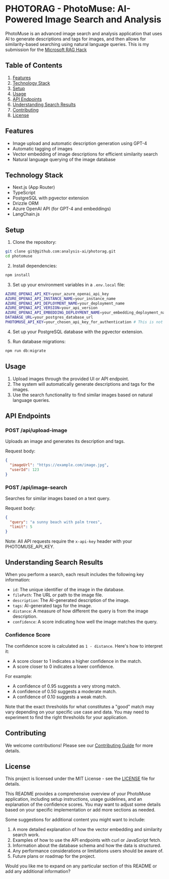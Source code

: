 # PHOTORAG - PhotoMuse: AI-Powered Image Search and Analysis

PhotoMuse is an advanced image search and analysis application that uses AI to generate descriptions and tags for images, and then allows for similarity-based searching using natural language queries. This is my submission for the [Microsoft RAG Hack](https://github.com/microsoft/RAG_Hack)

## Table of Contents

1. [Features](#features)
2. [Technology Stack](#technology-stack)
3. [Setup](#setup)
4. [Usage](#usage)
5. [API Endpoints](#api-endpoints)
6. [Understanding Search Results](#understanding-search-results)
7. [Contributing](#contributing)
8. [License](#license)

## Features

- Image upload and automatic description generation using GPT-4
- Automatic tagging of images
- Vector embedding of image descriptions for efficient similarity search
- Natural language querying of the image database

## Technology Stack

- Next.js (App Router)
- TypeScript
- PostgreSQL with pgvector extension
- Drizzle ORM
- Azure OpenAI API (for GPT-4 and embeddings)
- LangChain.js

## Setup

1. Clone the repository:

```bash
git clone git@github.com:analysis-ai/photorag.git
cd photomuse
```

2. Install dependencies:

```bash
npm install
```

3. Set up your environment variables in a `.env.local` file:

```bash
AZURE_OPENAI_API_KEY=your_azure_openai_api_key
AZURE_OPENAI_API_INSTANCE_NAME=your_instance_name
AZURE_OPENAI_API_DEPLOYMENT_NAME=your_deployment_name
AZURE_OPENAI_API_VERSION=your_api_version
AZURE_OPENAI_API_EMBEDDING_DEPLOYMENT_NAME=your_embedding_deployment_name
DATABASE_URL=your_postgres_database_url
PHOTOMUSE_API_KEY=your_chosen_api_key_for_authentication # This is not a long term solution.
```

4. Set up your PostgreSQL database with the pgvector extension.

5. Run database migrations:

```bash
npm run db:migrate
```

## Usage

1. Upload images through the provided UI or API endpoint.
2. The system will automatically generate descriptions and tags for the images.
3. Use the search functionality to find similar images based on natural language queries.

## API Endpoints

### POST /api/upload-image

Uploads an image and generates its description and tags.

Request body:

```json
{
  "imageUrl": "https://example.com/image.jpg",
  "userId": 123
}
```

### POST /api/image-search

Searches for similar images based on a text query.

Request body:

```json
{
  "query": "a sunny beach with palm trees",
  "limit": 5
}
```

Note: All API requests require the `x-api-key` header with your PHOTOMUSE_API_KEY.

## Understanding Search Results

When you perform a search, each result includes the following key information:

- `id`: The unique identifier of the image in the database.
- `filePath`: The URL or path to the image file.
- `description`: The AI-generated description of the image.
- `tags`: AI-generated tags for the image.
- `distance`: A measure of how different the query is from the image description.
- `confidence`: A score indicating how well the image matches the query.

### Confidence Score

The confidence score is calculated as `1 - distance`. Here's how to interpret it:

- A score closer to 1 indicates a higher confidence in the match.
- A score closer to 0 indicates a lower confidence.

For example:

- A confidence of 0.95 suggests a very strong match.
- A confidence of 0.50 suggests a moderate match.
- A confidence of 0.10 suggests a weak match.

Note that the exact thresholds for what constitutes a "good" match may vary depending on your specific use case and data. You may need to experiment to find the right thresholds for your application.

## Contributing

We welcome contributions! Please see our [Contributing Guide](CONTRIBUTING.md) for more details.

## License

This project is licensed under the MIT License - see the [LICENSE](LICENSE) file for details.

This README provides a comprehensive overview of your PhotoMuse application, including setup instructions, usage guidelines, and an explanation of the confidence scores. You may want to adjust some details based on your specific implementation or add more sections as needed.

Some suggestions for additional content you might want to include:

1. A more detailed explanation of how the vector embedding and similarity search work.
2. Examples of how to use the API endpoints with curl or JavaScript fetch.
3. Information about the database schema and how the data is structured.
4. Any performance considerations or limitations users should be aware of.
5. Future plans or roadmap for the project.

Would you like me to expand on any particular section of this README or add any additional information?
